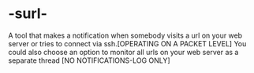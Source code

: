 # -surl-
A tool that makes a notification when somebody visits a url on your web server or tries to connect via ssh.[OPERATING ON A PACKET LEVEL]
You could also choose an option to monitor all urls on your web server as a separate thread [NO NOTIFICATIONS-LOG ONLY]
